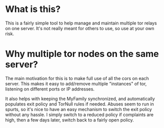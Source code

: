 # What is this? #

This is a fairly simple tool to help manage and maintain multiple tor relays on one server.
It's not really meant for others to use, so use at your own risk.

# Why multiple tor nodes on the same server? #

The main motivation for this is to make full use of all the cors on each server.  This makes 
it easy to add/remove multiple "instances" of tor, listening on different ports or IP addresses.

It also helps with keeping the MyFamily synchronized, and automatically populates exit policy and
TorNull rules if needed.  Abuses seem to run in spurts, so it's nice to have an easy mechanism to
switch the exit policy without any hassle.  I simply switch to a reduced policy if complaints are
high, then a few days later, switch back to a fairly open policy.